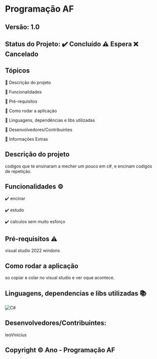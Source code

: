 # Programação AF
## Versão: 1.0 
## Status do Projeto: ✔️ Concluído ⚠️ Espera ❌ Cancelado

## Tópicos
🔹 Descrição do projeto 

🔹 Funcionalidades

🔹 Pré-requisitos

🔹 Como rodar a aplicação

🔹 Linguagens, dependências e libs utilizadas

🔹 Desenvolvedores/Contribuintes

🔹 Informações Extras

## Descrição do projeto
codigos que te ensinaram a mecher um pouco em c#, e encinam codigos de repetição.

## Funcionalidades ⚙️
✔️ encinar

✔️ estudo

✔️ calculos sem muito esforço 

## Pré-requisitos ⚠️    
visual studio 2022
windons 

## Como rodar a aplicação 
so copiar e colar no visual studio e ver oque acontece.

## Linguagens, dependencias e libs utilizadas 📚
![C#](https://img.shields.io/badge/C%23-239120?style=for-the-badge&logo=c-sharp&logoColor=white)

## Desenvolvedores/Contribuintes:
leoVinicius

## Copyright ©️ Ano - Programação AF

